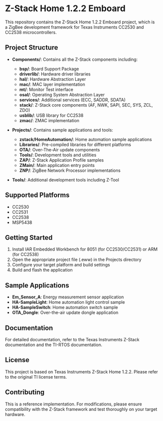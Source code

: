 # Z-Stack Home 1.2.2 Emboard

This repository contains the Z-Stack Home 1.2.2 Emboard project, which is a ZigBee development framework for Texas Instruments CC2530 and CC2538 microcontrollers.

## Project Structure

- **Components/**: Contains all the Z-Stack components including:
  - **bsp/**: Board Support Package
  - **driverlib/**: Hardware driver libraries
  - **hal/**: Hardware Abstraction Layer
  - **mac/**: MAC layer implementation
  - **mt/**: Monitor Test interface
  - **osal/**: Operating System Abstraction Layer
  - **services/**: Additional services (ECC, SADDR, SDATA)
  - **stack/**: Z-Stack core components (AF, NWK, SAPI, SEC, SYS, ZCL, ZDO)
  - **usblib/**: USB library for CC2538
  - **zmac/**: ZMAC implementation

- **Projects/**: Contains sample applications and tools:
  - **zstack/HomeAutomation/**: Home automation sample applications
  - **Libraries/**: Pre-compiled libraries for different platforms
  - **OTA/**: Over-The-Air update components
  - **Tools/**: Development tools and utilities
  - **ZAP/**: Z-Stack Application Profile samples
  - **ZMain/**: Main application entry points
  - **ZNP/**: ZigBee Network Processor implementations

- **Tools/**: Additional development tools including Z-Tool

## Supported Platforms

- CC2530
- CC2531
- CC2538
- MSP5438

## Getting Started

1. Install IAR Embedded Workbench for 8051 (for CC2530/CC2531) or ARM (for CC2538)
2. Open the appropriate project file (.eww) in the Projects directory
3. Configure your target platform and build settings
4. Build and flash the application

## Sample Applications

- **Em_Sensor_A**: Energy measurement sensor application
- **HA-SampleLight**: Home automation light control sample
- **HA-SampleSwitch**: Home automation switch sample
- **OTA_Dongle**: Over-the-air update dongle application

## Documentation

For detailed documentation, refer to the Texas Instruments Z-Stack documentation and the TI-RTOS documentation.

## License

This project is based on Texas Instruments Z-Stack Home 1.2.2. Please refer to the original TI license terms.

## Contributing

This is a reference implementation. For modifications, please ensure compatibility with the Z-Stack framework and test thoroughly on your target hardware. 